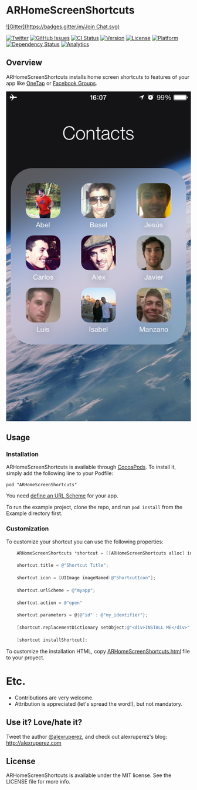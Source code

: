 # ARHomeScreenShortcuts
[![Gitter](https://badges.gitter.im/Join Chat.svg)](https://gitter.im/alexruperez/ARHomeScreenShortcuts?utm_source=badge&utm_medium=badge&utm_campaign=pr-badge&utm_content=badge)

[![Twitter](http://img.shields.io/badge/contact-@alexruperez-blue.svg?style=flat)](http://twitter.com/alexruperez)
[![GitHub Issues](http://img.shields.io/github/issues/alexruperez/ARHomeScreenShortcuts.svg?style=flat)](http://github.com/alexruperez/ARHomeScreenShortcuts/issues)
[![CI Status](http://img.shields.io/travis/alexruperez/ARHomeScreenShortcuts.svg?style=flat)](https://travis-ci.org/alexruperez/ARHomeScreenShortcuts)
[![Version](https://img.shields.io/cocoapods/v/ARHomeScreenShortcuts.svg?style=flat)](http://cocoadocs.org/docsets/ARHomeScreenShortcuts)
[![License](https://img.shields.io/cocoapods/l/ARHomeScreenShortcuts.svg?style=flat)](http://cocoadocs.org/docsets/ARHomeScreenShortcuts)
[![Platform](https://img.shields.io/cocoapods/p/ARHomeScreenShortcuts.svg?style=flat)](http://cocoadocs.org/docsets/ARHomeScreenShortcuts)
[![Dependency Status](https://www.versioneye.com/user/projects/547358279dcf6d51d80016a7/badge.svg?style=flat)](https://www.versioneye.com/user/projects/547358279dcf6d51d80016a7)
[![Analytics](https://ga-beacon.appspot.com/UA-55329295-1/ARHomeScreenShortcuts/readme?pixel)](https://github.com/igrigorik/ga-beacon)

## Overview

ARHomeScreenShortcuts installs home screen shortcuts to features of your app like [OneTap](https://itunes.apple.com/us/app/onetap/id502840938) or [Facebook Groups](https://itunes.apple.com/us/app/facebook-groups/id931735837).

![ARHomeScreenShortcuts Screenshot](https://raw.githubusercontent.com/alexruperez/ARHomeScreenShortcuts/master/screenshot.png)

## Usage

### Installation

ARHomeScreenShortcuts is available through [CocoaPods](http://cocoapods.org). To install
it, simply add the following line to your Podfile:

    pod "ARHomeScreenShortcuts"

You need [define an URL Scheme](http://g.twimg.com/dev/documentation/image/scheme2_0.png) for your app.

To run the example project, clone the repo, and run `pod install` from the Example directory first.

### Customization

To customize your shortcut you can use the following properties:

```objectivec
    ARHomeScreenShortcuts *shortcut = [[ARHomeScreenShortcuts alloc] init];
		
    shortcut.title = @"Shortcut Title";
		
    shortcut.icon = [UIImage imageNamed:@"ShortcutIcon"];
		
    shortcut.urlScheme = @"myapp";
		
    shortcut.action = @"open"
		
    shortcut.parameters = @{@"id" : @"my_identifier"};
		
    [shortcut.replacementDictionary setObject:@"<div>INSTALL ME</div>" forKey:@"<REPLACEMENT_EXAMPLE>"];
		
    [shortcut installShortcut];
```

To customize the installation HTML, copy [ARHomeScreenShortcuts.html](http://github.com/alexruperez/ARHomeScreenShortcuts/blob/master/Pod/Assets/ARHomeScreenShortcuts.html) file to your proyect.

# Etc.

* Contributions are very welcome.
* Attribution is appreciated (let's spread the word!), but not mandatory.

## Use it? Love/hate it?

Tweet the author [@alexruperez](http://twitter.com/alexruperez), and check out alexruperez's blog: http://alexruperez.com

## License

ARHomeScreenShortcuts is available under the MIT license. See the LICENSE file for more info.

